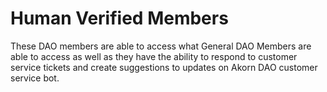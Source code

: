 # Human Verified Members

These DAO members are able to access what General DAO Members are able to access as well as they have the ability to respond to customer service tickets and create suggestions to updates on Akorn DAO customer service bot.&#x20;
